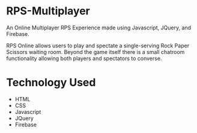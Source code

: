 # RPS-Multiplayer
An Online Multiplayer RPS Experience made using Javascript, JQuery, and Firebase.

RPS Online allows users to play and spectate a single-serving Rock Paper Scissors waiting room. Beyond the game itself there is a small chatroom functionality allowing both players and spectators to converse.

# Technology Used
* HTML
* CSS
* Javascript
* JQuery
* Firebase
